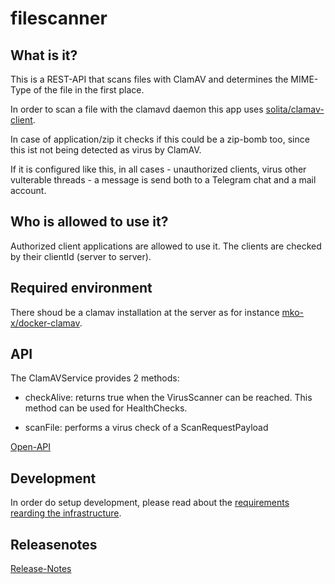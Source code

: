 # filescanner

## What is it?

This is a REST-API that scans files with ClamAV and determines the MIME-Type of the file in the first place.

In order to scan a file with the clamavd daemon this app uses [solita/clamav-client](https://github.com/solita/clamav-java).

In case of application/zip it checks if this could be a zip-bomb too, since this ist not being detected as virus by ClamAV.

If it is configured like this, in all cases - unauthorized clients, virus other vulterable threads -  a message is send both to a Telegram chat and a mail account.

## Who is allowed to use it?

Authorized client applications are allowed to use it. The clients are checked by their clientId (server to server).

## Required environment

There shoud be a clamav installation at the server as for instance [mko-x/docker-clamav](https://github.com/mko-x/docker-clamav).

## API

The ClamAVService provides 2 methods:

* checkAlive: returns true when the VirusScanner can be reached. This method can be used for HealthChecks.

* scanFile: performs a virus check of a ScanRequestPayload

[Open-API](./filescanner-api/src/main/resources/META-INF/openapi)


## Development

In order do setup development, please read about the [requirements rearding the infrastructure](./filescanner-api/README.md).

## Releasenotes

[Release-Notes](RELEASE-NOTES.md)
